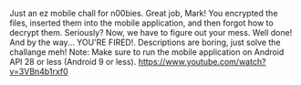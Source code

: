 Just an ez mobile chall for n00bies.
Great job, Mark! You encrypted the files, inserted them into the mobile application, and then forgot how to decrypt them. Seriously? Now, we have to figure out your mess. Well done! And by the way... YOU'RE FIRED!.
Descriptions are boring, just solve the challange meh!
Note: Make sure to run the mobile application on Android API 28 or less (Android 9 or less).
https://www.youtube.com/watch?v=3VBn4b1rxf0
